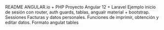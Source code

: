 README
ANGULAR.io + PHP
Proyecto Angular 12 + Laravel
Ejemplo inicio de sesión con router, auth guards, tablas, angualr material + bootstrap.
Sessiones Facturas y datos personales. Funciones de imprimir, obtención y editar datos.
Formato angulat tables
